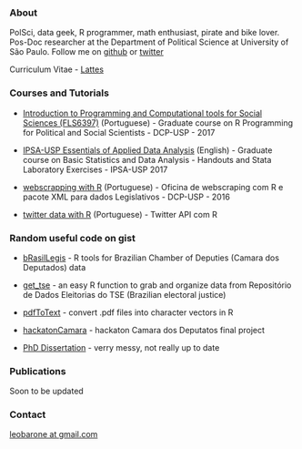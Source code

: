 ### About

PolSci, data geek, R programmer, math enthusiast, pirate and bike lover. Pos-Doc researcher at the Department of Political Science at University of São Paulo. Follow me on [github](https://github.com/leobarone) or [twitter](https://twitter.com/leobarone)

Curriculum Vitae - [Lattes](http://buscatextual.cnpq.br/buscatextual/visualizacv.do?id=K4274525E6)

### Courses and Tutorials

* [Introduction to Programming and Computational tools for Social Sciences (FLS6397)](https://github.com/leobarone/FLS6397) (Portuguese) - Graduate course on R Programming for Political and Social Scientists - DCP-USP - 2017

* [IPSA-USP Essentials of Applied Data Analysis](https://github.com/leobarone/IPSA_USP_EADA_2017) (English) - Graduate course on Basic Statistics and Data Analysis - Handouts and Stata Laboratory Exercises - IPSA-USP 2017

* [webscrapping with R](https://github.com/leobarone/Webscraping_R_XML_Legislativo_2016_1) (Portuguese) - Oficina de webscraping com R e pacote XML para dados Legislativos - DCP-USP - 2016

* [twitter data with R](https://github.com/leobarone/Neci_twitter) (Portuguese) - Twitter API com R 

### Random useful code on gist

* [bRasilLegis](https://github.com/leobarone/bRasilLegis) - R tools for Brazilian Chamber of Deputies (Camara dos Deputados) data

* [get_tse](https://gist.github.com/leobarone/a42ead8bd3919d8147e3505accee6b6e) - an easy R function to grab and organize data from Repositório de Dados Eleitorias do TSE (Brazilian electoral justice)

* [pdfToText](https://gist.github.com/leobarone/8a6127b6942fcb82ac20) - convert .pdf files into character vectors in R

* [hackatonCamara](https://github.com/leobarone/hackathonCamara) - hackaton Camara dos Deputatos final project

* [PhD Dissertation](https://github.com/leobarone/tese) - verry messy, not really up to date

### Publications

Soon to be updated

### Contact

[leobarone at gmail.com](leobarne@gmail.com)
